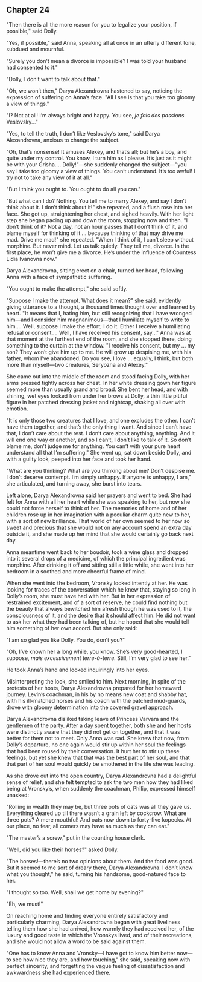 ## Chapter 24


"Then there is all the more reason for you to legalize your position, if
possible," said Dolly.

"Yes, if possible," said Anna, speaking all at once in an utterly
different tone, subdued and mournful.

"Surely you don’t mean a divorce is impossible? I was told your husband
had consented to it."

"Dolly, I don’t want to talk about that."

"Oh, we won’t then," Darya Alexandrovna hastened to say, noticing the
expression of suffering on Anna’s face. "All I see is that you take too
gloomy a view of things."

"I? Not at all! I’m always bright and happy. You see, _je fais des
passions._ Veslovsky..."

"Yes, to tell the truth, I don’t like Veslovsky’s tone," said Darya
Alexandrovna, anxious to change the subject.

"Oh, that’s nonsense! It amuses Alexey, and that’s all; but he’s a boy,
and quite under my control. You know, I turn him as I please. It’s just
as it might be with your Grisha.... Dolly!"—she suddenly changed the
subject—"you say I take too gloomy a view of things. You can’t
understand. It’s too awful! I try not to take any view of it at all."

"But I think you ought to. You ought to do all you can."

"But what can I do? Nothing. You tell me to marry Alexey, and say I
don’t think about it. I don’t think about it!" she repeated, and a flush
rose into her face. She got up, straightening her chest, and sighed
heavily. With her light step she began pacing up and down the room,
stopping now and then. "I don’t think of it? Not a day, not an hour
passes that I don’t think of it, and blame myself for thinking of it ...
because thinking of that may drive me mad. Drive me mad!" she repeated.
"When I think of it, I can’t sleep without morphine. But never mind. Let
us talk quietly. They tell me, divorce. In the first place, he won’t
give me a divorce. He’s under the influence of Countess Lidia Ivanovna
now."

Darya Alexandrovna, sitting erect on a chair, turned her head, following
Anna with a face of sympathetic suffering.

"You ought to make the attempt," she said softly.

"Suppose I make the attempt. What does it mean?" she said, evidently
giving utterance to a thought, a thousand times thought over and learned
by heart. "It means that I, hating him, but still recognizing that I
have wronged him—and I consider him magnanimous—that I humiliate myself
to write to him.... Well, suppose I make the effort; I do it. Either I
receive a humiliating refusal or consent.... Well, I have received his
consent, say..." Anna was at that moment at the furthest end of the
room, and she stopped there, doing something to the curtain at the
window. "I receive his consent, but my ... my son? They won’t give him
up to me. He will grow up despising me, with his father, whom I’ve
abandoned. Do you see, I love ... equally, I think, but both more than
myself—two creatures, Seryozha and Alexey."

She came out into the middle of the room and stood facing Dolly, with
her arms pressed tightly across her chest. In her white dressing gown
her figure seemed more than usually grand and broad. She bent her head,
and with shining, wet eyes looked from under her brows at Dolly, a thin
little pitiful figure in her patched dressing jacket and nightcap,
shaking all over with emotion.

"It is only those two creatures that I love, and one excludes the other.
I can’t have them together, and that’s the only thing I want. And since
I can’t have that, I don’t care about the rest. I don’t care about
anything, anything. And it will end one way or another, and so I can’t,
I don’t like to talk of it. So don’t blame me, don’t judge me for
anything. You can’t with your pure heart understand all that I’m
suffering." She went up, sat down beside Dolly, and with a guilty look,
peeped into her face and took her hand.

"What are you thinking? What are you thinking about me? Don’t despise
me. I don’t deserve contempt. I’m simply unhappy. If anyone is unhappy,
I am," she articulated, and turning away, she burst into tears.

Left alone, Darya Alexandrovna said her prayers and went to bed. She had
felt for Anna with all her heart while she was speaking to her, but now
she could not force herself to think of her. The memories of home and of
her children rose up in her imagination with a peculiar charm quite new
to her, with a sort of new brilliance. That world of her own seemed to
her now so sweet and precious that she would not on any account spend an
extra day outside it, and she made up her mind that she would certainly
go back next day.

Anna meantime went back to her boudoir, took a wine glass and dropped
into it several drops of a medicine, of which the principal ingredient
was morphine. After drinking it off and sitting still a little while,
she went into her bedroom in a soothed and more cheerful frame of mind.

When she went into the bedroom, Vronsky looked intently at her. He was
looking for traces of the conversation which he knew that, staying so
long in Dolly’s room, she must have had with her. But in her expression
of restrained excitement, and of a sort of reserve, he could find
nothing but the beauty that always bewitched him afresh though he was
used to it, the consciousness of it, and the desire that it should
affect him. He did not want to ask her what they had been talking of,
but he hoped that she would tell him something of her own accord. But
she only said:

"I am so glad you like Dolly. You do, don’t you?"

"Oh, I’ve known her a long while, you know. She’s very good-hearted, I
suppose, _mais excessivement terre-à-terre._ Still, I’m very glad to see
her."

He took Anna’s hand and looked inquiringly into her eyes.

Misinterpreting the look, she smiled to him. Next morning, in spite of
the protests of her hosts, Darya Alexandrovna prepared for her homeward
journey. Levin’s coachman, in his by no means new coat and shabby hat,
with his ill-matched horses and his coach with the patched mud-guards,
drove with gloomy determination into the covered gravel approach.

Darya Alexandrovna disliked taking leave of Princess Varvara and the
gentlemen of the party. After a day spent together, both she and her
hosts were distinctly aware that they did not get on together, and that
it was better for them not to meet. Only Anna was sad. She knew that
now, from Dolly’s departure, no one again would stir up within her soul
the feelings that had been roused by their conversation. It hurt her to
stir up these feelings, but yet she knew that that was the best part of
her soul, and that that part of her soul would quickly be smothered in
the life she was leading.

As she drove out into the open country, Darya Alexandrovna had a
delightful sense of relief, and she felt tempted to ask the two men how
they had liked being at Vronsky’s, when suddenly the coachman, Philip,
expressed himself unasked:

"Rolling in wealth they may be, but three pots of oats was all they gave
us. Everything cleared up till there wasn’t a grain left by cockcrow.
What are three pots? A mere mouthful! And oats now down to forty-five
kopecks. At our place, no fear, all comers may have as much as they can
eat."

"The master’s a screw," put in the counting house clerk.

"Well, did you like their horses?" asked Dolly.

"The horses!—there’s no two opinions about them. And the food was good.
But it seemed to me sort of dreary there, Darya Alexandrovna. I don’t
know what you thought," he said, turning his handsome, good-natured face
to her.

"I thought so too. Well, shall we get home by evening?"

"Eh, we must!"

On reaching home and finding everyone entirely satisfactory and
particularly charming, Darya Alexandrovna began with great liveliness
telling them how she had arrived, how warmly they had received her, of
the luxury and good taste in which the Vronskys lived, and of their
recreations, and she would not allow a word to be said against them.

"One has to know Anna and Vronsky—I have got to know him better now—to
see how nice they are, and how touching," she said, speaking now with
perfect sincerity, and forgetting the vague feeling of dissatisfaction
and awkwardness she had experienced there.



